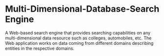 # Multi-Dimensional-Database-Search Engine
 A Web-based search engine that provides searching capabilities on any multi-dimensional data resource such as colleges, automobiles, etc. The Web application works on data coming from different domains describing entities in the respective domains. 
